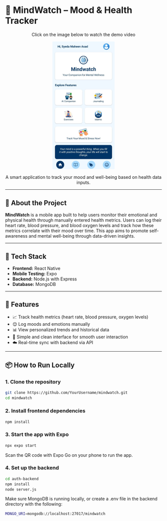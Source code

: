 # 🧠 MindWatch – Mood & Health Tracker

<p align="center">Click on the image below to watch the demo video</p>

<p align="center">
  <a href="https://www.youtube.com/shorts/TgMM6biytZE" target="_blank">
    <img src="assets/mindwatch-demo-thumbnail.png.jpg" width="200" alt="Watch MindWatch Demo"/>
  </a>
</p>



<p align="center">A smart application to track your mood and well-being based on health data inputs.</p>

---

## 📱 About the Project

**MindWatch** is a mobile app built to help users monitor their emotional and physical health through manually entered health metrics. Users can log their heart rate, blood pressure, and blood oxygen levels and track how these metrics correlate with their mood over time. This app aims to promote self-awareness and mental well-being through data-driven insights.

---

## 🔧 Tech Stack

- **Frontend:** React Native  
- **Mobile Testing:** Expo  
- **Backend:** Node.js with Express  
- **Database:** MongoDB

---

## 🚀 Features

- 📈 Track health metrics (heart rate, blood pressure, oxygen levels)  
- 😌 Log moods and emotions manually  
- 📊 View personalized trends and historical data  
- 🧭 Simple and clean interface for smooth user interaction  
- ☁️ Real-time sync with backend via API  

---

## 📦 How to Run Locally

### 1. Clone the repository

```bash
git clone https://github.com/YourUsername/mindwatch.git
cd mindwatch
```

### 2. Install frontend dependencies

```bash
npm install
```

### 3. Start the app with Expo

```bash
npx expo start
```
Scan the QR code with Expo Go on your phone to run the app.

### 4. Set up the backend

```bash
cd auth-backend
npm install
node server.js
```
Make sure MongoDB is running locally, or create a .env file in the backend directory with the following:
```bash
MONGO_URI=mongodb://localhost:27017/mindwatch
```
